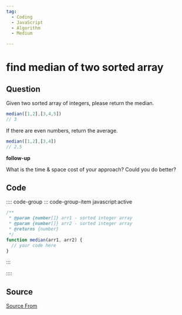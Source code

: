 ```yaml
---
tag:
  - Coding
  - JavaScript
  - Algorithm
  - Medium

---
```

  
# find median of two sorted array

## Question
Given two sorted array of integers, please return the median.

```js
median([1,2],[3,4,5])
// 3
```

If there are even numbers, return the average.

```js
median([1,2],[3,4])
// 2.5
```

**follow-up**

What is the time & space cost of your approach? Could you do better?

## Code
:::: code-group
::: code-group-item javascript:active
```javascript
/**
 * @param {number[]} arr1 - sorted integer array
 * @param {number[]} arr2 - sorted integer array
 * @returns {number}
 */
function median(arr1, arr2) {
  // your code here
}
```
:::
    
::::



##  Source
[Source From](https://bigfrontend.dev/problem/find-median-of-2-sorted-array)

  